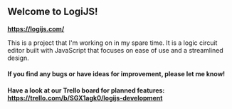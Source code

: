 ## Welcome to LogiJS!
**https://logijs.com/**

This is a project that I'm working on in my spare time. It is a logic circuit editor built with JavaScript that focuses on 
ease of use and a streamlined design.

#### If you find any bugs or have ideas for improvement, please let me know!

#### Have a look at our Trello board for planned features: https://trello.com/b/SGX1agk0/logijs-development
